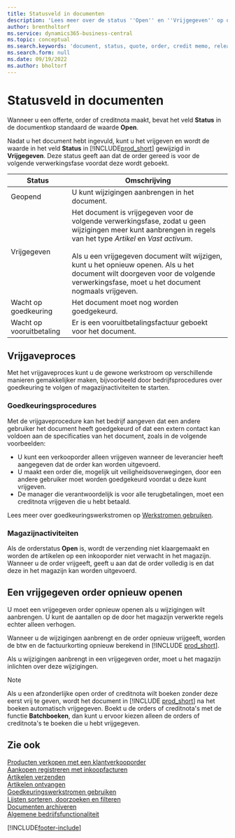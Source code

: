 ```yaml
---
title: Statusveld in documenten
description: 'Lees meer over de status ''Open'' en ''Vrijgegeven'' op offerte-, order- of creditnotadocumenten.'
author: brentholtorf
ms.service: dynamics365-business-central
ms.topic: conceptual
ms.search.keywords: 'document, status, quote, order, credit memo, released, open, pending approval, pending prepayment,'
ms.search.form: null
ms.date: 09/19/2022
ms.author: bholtorf
---
```

# <a name="status-field-on-documents"></a><a name="status-field-on-documents"></a>Statusveld in documenten

Wanneer u een offerte, order of creditnota maakt, bevat het veld **Status** in de documentkop standaard de waarde **Open**.

Nadat u het document hebt ingevuld, kunt u het vrijgeven en wordt de waarde in het veld **Status** in [!INCLUDE[prod_short](includes/prod_short.md)] gewijzigd in **Vrijgegeven**. Deze status geeft aan dat de order gereed is voor de volgende verwerkingsfase voordat deze wordt geboekt.

| Status | Omschrijving |
| ------ | ----------- |
| Geopend   | U kunt wijzigingen aanbrengen in het document. |
| Vrijgegeven | Het document is vrijgegeven voor de volgende verwerkingsfase, zodat u geen wijzigingen meer kunt aanbrengen in regels van het type *Artikel* en *Vast activum*.<br /><br />Als u een vrijgegeven document wilt wijzigen, kunt u het opnieuw openen. Als u het document wilt doorgeven voor de volgende verwerkingsfase, moet u het document nogmaals vrijgeven. |
| Wacht op goedkeuring   | Het document moet nog worden goedgekeurd. |
| Wacht op vooruitbetaling | Er is een vooruitbetalingsfactuur geboekt voor het document. |

## <a name="release-process"></a><a name="release-process"></a>Vrijgaveproces

Met het vrijgaveproces kunt u de gewone werkstroom op verschillende manieren gemakkelijker maken, bijvoorbeeld door bedrijfsprocedures over goedkeuring te volgen of magazijnactiviteiten te starten.

### <a name="approval-procedures"></a><a name="approval-procedures"></a>Goedkeuringsprocedures

Met de vrijgaveprocedure kan het bedrijf aangeven dat een andere gebruiker het document heeft goedgekeurd of dat een extern contact kan voldoen aan de specificaties van het document, zoals in de volgende voorbeelden:

* U kunt een verkooporder alleen vrijgeven wanneer de leverancier heeft aangegeven dat de order kan worden uitgevoerd.
* U maakt een order die, mogelijk uit veiligheidsoverwegingen, door een andere gebruiker moet worden goedgekeurd voordat u deze kunt vrijgeven.
* De manager die verantwoordelijk is voor alle terugbetalingen, moet een creditnota vrijgeven die u hebt betaald.

Lees meer over goedkeuringswerkstromen op [Werkstromen gebruiken](across-use-workflows.md).

### <a name="warehouse-activities"></a><a name="warehouse-activities"></a>Magazijnactiviteiten

Als de orderstatus **Open** is, wordt de verzending niet klaargemaakt en worden de artikelen op een inkooporder niet verwacht in het magazijn. Wanneer u de order vrijgeeft, geeft u aan dat de order volledig is en dat deze in het magazijn kan worden uitgevoerd.

## <a name="reopen-a-released-order"></a><a name="reopen-a-released-order"></a>Een vrijgegeven order opnieuw openen

U moet een vrijgegeven order opnieuw openen als u wijzigingen wilt aanbrengen. U kunt de aantallen op de door het magazijn verwerkte regels echter alleen verhogen.

Wanneer u de wijzigingen aanbrengt en de order opnieuw vrijgeeft, worden de btw en de factuurkorting opnieuw berekend in [!INCLUDE [prod_short](includes/prod_short.md)].

Als u wijzigingen aanbrengt in een vrijgegeven order, moet u het magazijn inlichten over deze wijzigingen.

> [!NOTE]
> Als u een afzonderlijke open order of creditnota wilt boeken zonder deze eerst vrij te geven, wordt het document in [!INCLUDE [prod_short](includes/prod_short.md)] na het boeken automatisch vrijgegeven. Boekt u de orders of creditnota's met de functie **Batchboeken**, dan kunt u ervoor kiezen alleen de orders of creditnota's te boeken die u hebt vrijgegeven.

## <a name="see-also"></a><a name="see-also"></a>Zie ook

[Producten verkopen met een klantverkooporder](sales-how-sell-products.md)  
[Aankopen registreren met inkoopfacturen](purchasing-how-record-purchases.md)  
[Artikelen verzenden](warehouse-how-ship-items.md)  
[Artikelen ontvangen](warehouse-how-receive-items.md)  
[Goedkeuringswerkstromen gebruiken](across-how-use-approval-workflows.md)  
[Lijsten sorteren, doorzoeken en filteren](ui-enter-criteria-filters.md)  
[Documenten archiveren](across-how-to-archive-documents.md)  
[Algemene bedrijfsfunctionaliteit](ui-across-business-areas.md)  

[!INCLUDE[footer-include](includes/footer-banner.md)]
